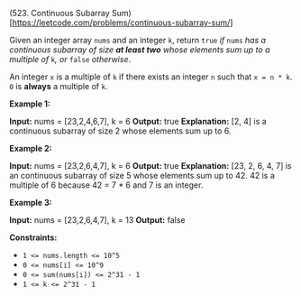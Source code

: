 (523. Continuous Subarray Sum)[https://leetcode.com/problems/continuous-subarray-sum/]

Given an integer array `nums` and an integer `k`, return `true` _if_ `nums` _has a continuous subarray of size **at least two** whose elements sum up to a multiple of_ `k`_, or_ `false` _otherwise_.

An integer `x` is a multiple of `k` if there exists an integer `n` such that `x = n * k`. `0` is **always** a multiple of `k`.

**Example 1:**

**Input:** nums = \[23,2,4,6,7\], k = 6
**Output:** true
**Explanation:** \[2, 4\] is a continuous subarray of size 2 whose elements sum up to 6.

**Example 2:**

**Input:** nums = \[23,2,6,4,7\], k = 6
**Output:** true
**Explanation:** \[23, 2, 6, 4, 7\] is an continuous subarray of size 5 whose elements sum up to 42.
42 is a multiple of 6 because 42 = 7 \* 6 and 7 is an integer.

**Example 3:**

**Input:** nums = \[23,2,6,4,7\], k = 13
**Output:** false

**Constraints:**

- `1 <= nums.length <= 10^5`
- `0 <= nums[i] <= 10^9`
- `0 <= sum(nums[i]) <= 2^31 - 1`
- `1 <= k <= 2^31 - 1`